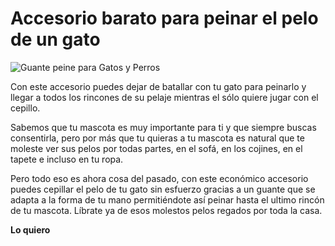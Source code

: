# Accesorio barato para peinar el pelo de un gato

![Guante peine para Gatos y Perros](https://i.imgur.com/fEpkzhj.jpg)

Con este accesorio puedes dejar de batallar con tu gato para peinarlo y llegar a todos los rincones de su pelaje mientras el sólo quiere jugar con el cepillo.

Sabemos que tu mascota es muy importante para ti y que siempre buscas consentirla, pero por más que tu quieras a tu mascota es natural que te moleste ver sus pelos por todas partes, en el sofá, en los cojines, en el tapete e incluso en tu ropa. 

Pero todo eso es ahora cosa del pasado, con este económico accesorio puedes cepillar el pelo de tu gato sin esfuerzo gracias a un guante que se adapta a la forma de tu mano permitiéndote así peinar hasta el ultimo rincón de tu mascota. Líbrate ya de esos molestos pelos regados por toda la casa.

**Lo quiero**

